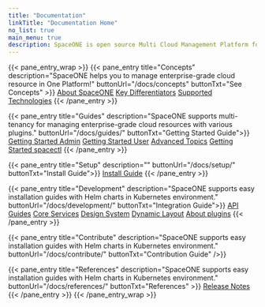 ```yaml
---
title: "Documentation"
linkTitle: "Documentation Home"
no_list: true
main_menu: true
description: SpaceONE is open source Multi Cloud Management Platform for resource monitoring, automation, and analysis. 
---
```

{{< pane_entry_wrap >}}
{{< pane_entry title="Concepts" description="SpaceONE helps you to manage enterprise-grade cloud resource in One Platform!" buttonUrl="/docs/concepts" buttonTxt="See Concepts" >}}
<a href="/docs/concepts" >About SpaceONE</a>
<a href="/docs/concepts/key-differentiators" >Key Differentiators</a>
<a href="/docs/references/supported_technologies" >Supported Technologies</a>
{{< /pane_entry >}}

{{< pane_entry title="Guides" description="SpaceONE supports multi-tenancy for managing enterprise-grade cloud resources with various plugins." buttonUrl="/docs/guides/" buttonTxt="Getting Started Guide">}}
<a href="/docs/guides/admin_guide" >Getting Started Admin</a>
<a href="/docs/guides/user_guide" >Getting Started User</a>
<a href="/docs/guides/advanced_topics" >Advanced Topics</a>
<a href="/docs/guides/spaceone_cli" >Getting Started spacectl</a>
{{< /pane_entry >}}

{{< pane_entry title="Setup" description="" buttonUrl="/docs/setup/" buttonTxt="Install Guide">}}
<a href="/docs/setup/quick_install/" >Install Guide</a>
{{< /pane_entry >}}

{{< pane_entry title="Development" description="SpaceONE supports easy installation guides with Helm charts in Kubernetes environment." buttonUrl="/docs/development/" buttonTxt="Integration Guide">}}
<a href="/docs/development/apis" >API Guides</a>
<a href="/docs/development/core_services" >Core Services</a>
<a href="/docs/development/design_system" >Design System</a>
<a href="/docs/development/dynamic_layout" >Dynamic Layout</a>
<a href="/docs/development/plugins/about_plugin" >About plugins</a>
{{< /pane_entry >}}

{{< pane_entry title="Contribute" description="SpaceONE supports easy installation guides with Helm charts in Kubernetes environment." buttonUrl="/docs/contribute/" buttonTxt="Contribution Guide" />}}

{{< pane_entry title="References" description="SpaceONE supports easy installation guides with Helm charts in Kubernetes environment." buttonUrl="/docs/references/"  buttonTxt="References" >}}
<a href="/docs/references/release_notes" >Release Notes</a>
{{< /pane_entry >}}
{{< /pane_entry_wrap >}}